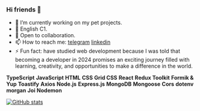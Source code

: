 ### Hi friends 👋

- 🌱 I’m currently working on my pet projects.
- 🌱 English C1.
- 🤗 Open to collaboration.
- 📫 How to reach me: [telegram](https://t.me/irinalya) [linkedin](https://www.linkedin.com/in/iryna-shevchenko-ua/)
- ⚡ Fun fact: have studied web development because I was told that becoming a developer in 2024 promises an exciting journey filled with learning, creativity, and opportunities to make a difference in the world.

**TypeScript** **JavaScript** **HTML**
**CSS** **Grid CSS**
**React** **Redux Toolkit** **Formik & Yup** **Toastify** **Axios**
**Node.js** **Express.js** **MongoDB** **Mongoose** **Cors** **dotenv** **morgan** **Joi** **Nodemon**

[![GitHub stats](https://github-readme-stats.vercel.app/api?username=ByeByeSyrena)](https://github.com/ByeByeSyrena/github-readme-stats)
